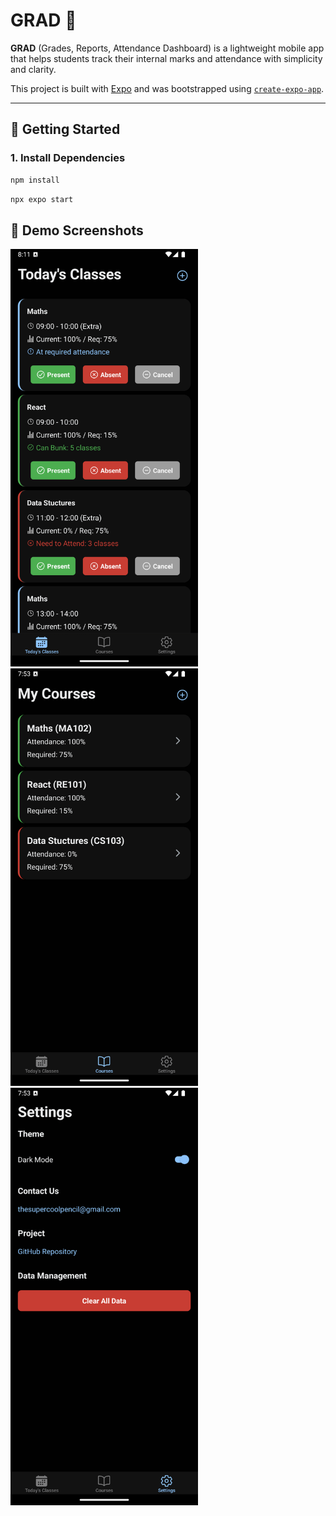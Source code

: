 # GRAD 👋
**GRAD** (Grades, Reports, Attendance Dashboard) is a lightweight mobile app that helps students track their internal marks and attendance with simplicity and clarity.

This project is built with [Expo](https://expo.dev) and was bootstrapped using [`create-expo-app`](https://www.npmjs.com/package/create-expo-app).

---

## 🚀 Getting Started

### 1. Install Dependencies

```bash
npm install
```

```bash
npx expo start
```

## 📸 Demo Screenshots
<img src="./demo-screens/demo01.png" width="300" alt="Demo Screenshot 1"/>
<img src="./demo-screens/demo02.png" width="300" alt="Demo Screenshot 2"/>
<img src="./demo-screens/demo03.png" width="300" alt="Demo Screenshot 3"/> 